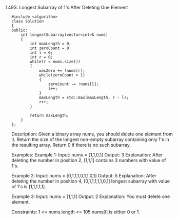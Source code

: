 1493. Longest Subarray of 1's After Deleting One Element
```
#include <algorithm>
class Solution 
{
public:
    int longestSubarray(vector<int>& nums)
    {
        int maxLength = 0;
        int zeroCount = 0;
        int l = 0;
        int r = 0;
        while(r < nums.size())
        {
            wasZero += !nums[r];
            while(zeroCount > 1)
            {
                zeroCount -= !nums[l];
                l++;
            }
            maxLength = std::max(maxLength, r - l);
            r++;
        }

        return maxLength;
    }
};
```

Description:
Given a binary array nums, you should delete one element from it.
Return the size of the longest non-empty subarray containing only 1's in the resulting array. Return 0 if there is no such subarray.

Examples:
Example 1:
Input: nums = [1,1,0,1]
Output: 3
Explanation: After deleting the number in position 2, [1,1,1] contains 3 numbers with value of 1's.

Example 2:
Input: nums = [0,1,1,1,0,1,1,0,1]
Output: 5
Explanation: After deleting the number in position 4, [0,1,1,1,1,1,0,1] longest subarray with value of 1's is [1,1,1,1,1].

Example 3:
Input: nums = [1,1,1]
Output: 2
Explanation: You must delete one element.
 
Constraints:
1 <= nums.length <= 105
nums[i] is either 0 or 1.
